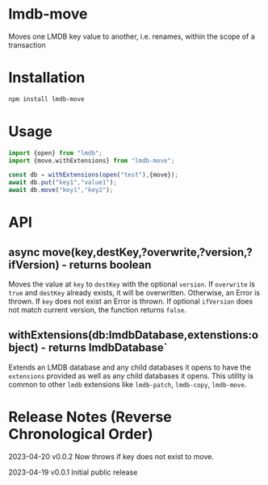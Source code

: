 # lmdb-move
Moves one LMDB key value to another, i.e. renames, within the scope of a transaction

# Installation

```bash
npm install lmdb-move
```

# Usage

```javascript
import {open} from "lmdb";
import {move,withExtensions} from "lmdb-move";

const db = withExtensions(open("test"),{move});
await db.put("key1","value1");
await db.move("key1","key2");
```

# API

## async move(key,destKey,?overwrite,?version,?ifVersion) - returns boolean

Moves the value at `key` to `destKey` with the optional `version`. If `overwrite` is `true` and `destKey` already exists, it will be overwritten. Otherwise, an Error is thrown. If `key` does not exist an Error is thrown. If optional `ifVersion` does not match current version, the function returns `false`.

## withExtensions(db:lmdbDatabase,extenstions:object) - returns lmdbDatabase`

Extends an LMDB database and any child databases it opens to have the `extensions` provided as well as any child databases it opens. This utility is common to other `lmdb` extensions like `lmdb-patch`, `lmdb-copy`, `lmdb-move`.

# Release Notes (Reverse Chronological Order)

2023-04-20 v0.0.2 Now throws if key does not exist to move.

2023-04-19 v0.0.1 Initial public release
